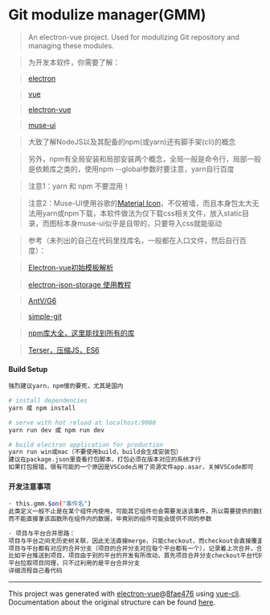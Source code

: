 # Git modulize manager(GMM)

> An electron-vue project. Used for modulizing Git repository and managing these modules.

> 为开发本软件，你需要了解：

> [electron](https://electronjs.org/)

> [vue](https://cn.vuejs.org/)

> [electron-vue](https://simulatedgreg.gitbooks.io/electron-vue/content/cn/)

> [muse-ui](https://muse-ui.org/#/zh-CN)

> 大致了解NodeJS以及其配备的npm(或yarn)还有脚手架(cli)的概念

> 另外，npm有全局安装和局部安装两个概念，全局一般是命令行，局部一般是依赖库之类的，使用npm --global参数时要注意，yarn自行百度

> 注意1：yarn 和 npm 不要混用！

> 注意2：Muse-UI使用谷歌的[Material Icon](https://material.io/tools/icons/?style=baseline)，不仅被墙，而且本身包太大无法用yarn或npm下载，本软件做法为仅下载css相关文件，放入static目录，而图标本身muse-ui似乎是自带的，只要导入css就能驱动

> 参考（未列出的自己在代码里找库名，一般都在入口文件，然后自行百度）：

> [Electron-vue初始模板解析](https://blog.csdn.net/yi_master/article/details/84783502)

> [electron-json-storage 使用教程](https://github.com/electron-userland/electron-json-storage)

> [AntV/G6](https://antv.alipay.com/zh-cn/g6/2.x/index.html)

> [simple-git](https://www.npmjs.com/package/simple-git)

> [npm库大全，这里能找到所有的库](https://www.npmjs.com/)

> [Terser，压缩JS，ES6](https://www.npmjs.com/package/terser)


#### Build Setup

``` bash
强烈建议yarn，npm慢的要死，尤其是国内

# install dependencies
yarn 或 npm install

# serve with hot reload at localhost:9080
yarn run dev 或 npm run dev

# build electron application for production
yarn run win或mac（不要使用build，build会生成安装包） 
建议在package.json里查看打包脚本，打包必须在版本对应的系统才行
如果打包报错，很有可能的一个原因是VSCode占用了资源文件app.asar，关掉VSCode即可


```

#### 开发注意事项

``` bash
· this.gmm.$on("事件名")
此类定义一般不止是在某个组件内使用，可能其它组件也会需要发送该事件，所以需要提供的数据必须以参数的方式，
而不能直接拿该函数所在组件内的数据，毕竟别的组件可能会提供不同的参数

· 项目与平台合并思路：
项目与平台之间无历史树关联，因此无法直接merge，只能checkout，而checkout会直接覆盖文件，为防止这点，需要以下操作
项目与平台都有对应的合并分支（项目的合并分支对应每个平台都有一个），记录着上次合并，合并时checkout到该分支，然后再merge到对应主干，合并分支只有项目级拉取或推送的时候才更新至对应主干
比如平台推送到项目，项目由于别的平台的开发有所改动，首先项目合并分支checkout平台代码，然后merge到master，解决冲突，这样就不会把别的平台的改动覆盖掉了
平台拉取项目同理，只不过利用的是平台合并分支
详细流程自己看代码

```

---

This project was generated with [electron-vue](https://github.com/SimulatedGREG/electron-vue)@[8fae476](https://github.com/SimulatedGREG/electron-vue/tree/8fae4763e9d225d3691b627e83b9e09b56f6c935) using [vue-cli](https://github.com/vuejs/vue-cli). Documentation about the original structure can be found [here](https://simulatedgreg.gitbooks.io/electron-vue/content/index.html).
